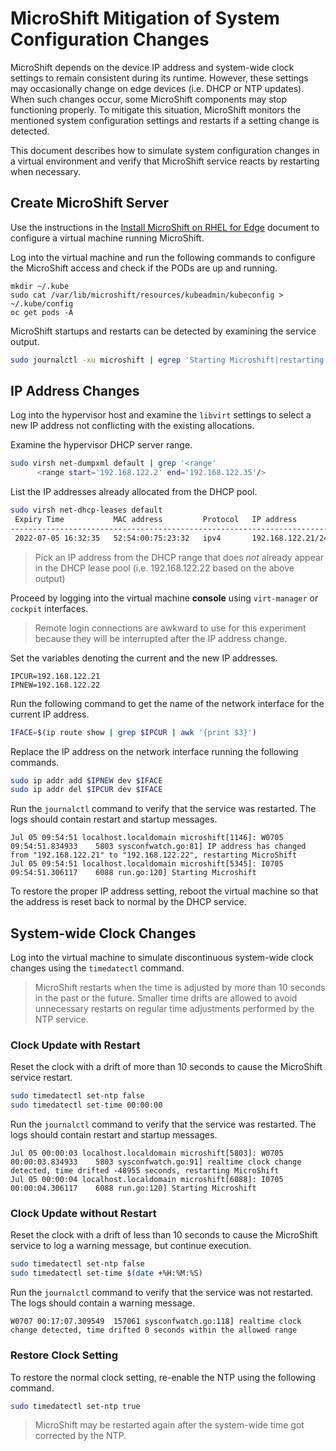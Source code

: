 # MicroShift Mitigation of System Configuration Changes

MicroShift depends on the device IP address and system-wide clock settings to remain consistent during its runtime. However, these settings may occasionally change on edge devices (i.e. DHCP or NTP updates). When such changes occur, some MicroShift components may stop functioning properly. To mitigate this situation, MicroShift monitors the mentioned system configuration settings and restarts if a setting change is detected.

This document describes how to simulate system configuration changes in a virtual environment and verify that MicroShift service reacts by restarting when necessary.

## Create MicroShift Server
Use the instructions in the [Install MicroShift on RHEL for Edge](./rhel4edge_iso.md) document to configure a virtual machine running MicroShift. 

Log into the virtual machine and run the following commands to configure the MicroShift access and check if the PODs are up and running.

```
mkdir ~/.kube
sudo cat /var/lib/microshift/resources/kubeadmin/kubeconfig > ~/.kube/config
oc get pods -A
```

MicroShift startups and restarts can be detected by examining the service output.

```bash
sudo journalctl -xu microshift | egrep 'Starting Microshift|restarting MicroShift'
```

## IP Address Changes
Log into the hypervisor host and examine the `libvirt` settings to select a new IP address not conflicting with the existing allocations.

Examine the hypervisor DHCP server range.

```bash
sudo virsh net-dumpxml default | grep '<range'
      <range start='192.168.122.2' end='192.168.122.35'/>
```

List the IP addresses already allocated from the DHCP pool.

```bash
sudo virsh net-dhcp-leases default
 Expiry Time           MAC address         Protocol   IP address          Hostname         Client ID or DUID
-----------------------------------------------------------------------------------------------------------------
 2022-07-05 16:32:35   52:54:00:75:23:32   ipv4       192.168.122.21/24   -                01:52:54:00:75:23:32
```

> Pick an IP address from the DHCP range that does *not* already appear in the DHCP lease pool (i.e. 192.168.122.22 based on the above output)

Proceed by logging into the virtual machine **console** using `virt-manager` or `cockpit` interfaces.
> Remote login connections are awkward to use for this experiment because they will be interrupted after the IP address change.

Set the variables denoting the current and the new IP addresses.

```
IPCUR=192.168.122.21
IPNEW=192.168.122.22
```

Run the following command to get the name of the network interface for the current IP address.

```bash
IFACE=$(ip route show | grep $IPCUR | awk '{print $3}')
```

Replace the IP address on the network interface running the following commands.

```bash
sudo ip addr add $IPNEW dev $IFACE
sudo ip addr del $IPCUR dev $IFACE
```

Run the `journalctl` command to verify that the service was restarted. The logs should contain restart and startup messages.
```
Jul 05 09:54:51 localhost.localdomain microshift[1146]: W0705 09:54:51.834933    5803 sysconfwatch.go:81] IP address has changed from "192.168.122.21" to "192.168.122.22", restarting MicroShift
Jul 05 09:54:51 localhost.localdomain microshift[5345]: I0705 09:54:51.306117    6088 run.go:120] Starting Microshift
```

To restore the proper IP address setting, reboot the virtual machine so that the address is reset back to normal by the DHCP service.

## System-wide Clock Changes
Log into the virtual machine to simulate discontinuous system-wide clock changes using the `timedatectl` command.

> MicroShift restarts when the time is adjusted by more than 10 seconds in the past or the future. 
> Smaller time drifts are allowed to avoid unnecessary restarts on regular time adjustments performed by the NTP service.

### Clock Update with Restart
Reset the clock with a drift of more than 10 seconds to cause the MicroShift service restart.

```bash
sudo timedatectl set-ntp false
sudo timedatectl set-time 00:00:00
```

Run the `journalctl` command to verify that the service was restarted. The logs should contain restart and startup messages.

```
Jul 05 00:00:03 localhost.localdomain microshift[5803]: W0705 00:00:03.834933    5803 sysconfwatch.go:91] realtime clock change detected, time drifted -48955 seconds, restarting MicroShift
Jul 05 00:00:04 localhost.localdomain microshift[6088]: I0705 00:00:04.306117    6088 run.go:120] Starting Microshift
```

### Clock Update without Restart
Reset the clock with a drift of less than 10 seconds to cause the MicroShift service to log a warning message, but continue execution.

```bash
sudo timedatectl set-ntp false
sudo timedatectl set-time $(date +%H:%M:%S)
```

Run the `journalctl` command to verify that the service was not restarted. The logs should contain a warning message.

```
W0707 00:17:07.309549  157061 sysconfwatch.go:118] realtime clock change detected, time drifted 0 seconds within the allowed range
```
### Restore Clock Setting
To restore the normal clock setting, re-enable the NTP using the following command.
```bash
sudo timedatectl set-ntp true
```

> MicroShift may be restarted again after the system-wide time got corrected by the NTP.
